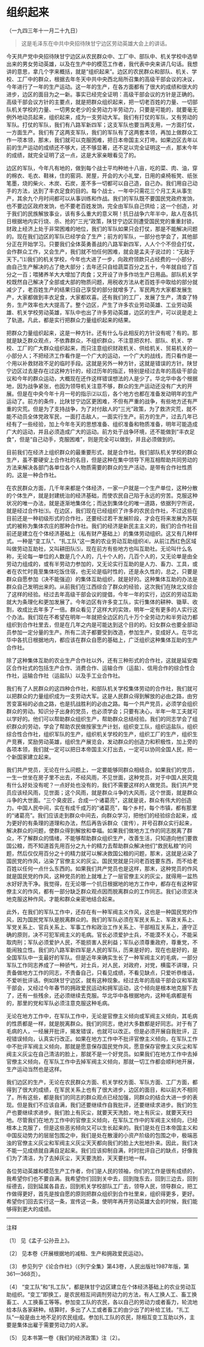 # 组织起来

（一九四三年十一月二十九日）

> 这是毛泽东在中共中央招待陕甘宁边区劳动英雄大会上的讲话。

今天共产党中央招待陕甘宁边区从农民群众中、工厂中、部队中、机关学校中选举出来的男女劳动英雄，以及在生产中的模范工作者，我代表中央来讲几句话。我想讲的意思，拿几个字来概括，就是“组织起来”。边区的农民群众和部队、机关、学校、工厂中的群众，根据去年冬天中共中央西北局所召集的高级干部会议的决议，今年进行了一年的生产运动。这一年的生产，在各方面都有了很大的成绩和很大的进步，边区的面目为之一新。事实已经完全证明：高级干部会议的方针是正确的。高级干部会议方针的主要点，就是把群众组织起来，把一切老百姓的力量、一切部队机关学校的力量、一切男女老少的全劳动力半劳动力，只要是可能的，就要毫无例外地动员起来，组织起来，成为一支劳动大军。我们有打仗的军队，又有劳动的军队。打仗的军队，我们有八路军新四军；这支军队也要当两支用，一方面打仗，一方面生产。我们有了这两支军队，我们的军队有了这两套本领，再加上做群众工作一项本领，那末，我们就可以克服困难，把日本帝国主义打垮。如果边区去年以前的生产运动的成绩还不够大，还不够显著，还不足以完全证明这一点，那末今年的成绩，就完全证明了这一点，这是大家亲眼看见了的。

边区的军队，今年凡有地的，做到每个战士平均种地十八亩，吃的菜、肉、油，穿的棉衣、毛衣、鞋袜，住的窑洞、房屋，开会的大小礼堂，日用的桌椅板凳、纸张笔墨，烧的柴火、木炭、石炭，差不多一切都可以自己造，自己办。我们用自己动手的方法，达到了丰衣足食的目的。每个战士，一年中只需花三个月工夫从事生产，其余九个月时间都可以从事训练和作战。我们的军队既不要国民党政府发饷，也不要边区政府发饷，也不要老百姓发饷，完全由军队自己供给；这一个创造，对于我们的民族解放事业，该有多么重大的意义啊！抗日战争六年半中，敌人在各抗日根据地内实行烧、杀、抢的“三光”政策，陕甘宁边区则遭受国民党的重重封锁，财政上经济上处于非常困难的地位，我们的军队如果只会打仗，那是不能解决问题的。现在我们边区的军队已经学会了生产；前方的军队，一部分也学会了，其他部分正在开始学习。只要我们全体英勇善战的八路军新四军，人人个个不但会打仗，会作群众工作，又会生产，我们就不怕任何困难，就会是孟夫子说过的：“无敌于天下。”⑴我们的机关学校，今年也大进了一步，向政府领款只占经费的一小部分，由自己生产解决的占了绝大部分；去年还只自给蔬菜百分之五十，今年就自给了百分之一百；喂猪养羊大大增加了肉食；又开设了许多作坊生产日用品。部队机关学校既然自己解决了全部或大部的物质问题，用税收方法从老百姓手中取给的部分就减少了，老百姓生产的结果归自己享受的部分就增多了。军民两方大家都发展生产，大家都做到丰衣足食，大家都欢喜。还有我们的工厂，发展了生产，清查了特务，生产效率也大大提高了。整个边区，产生了许多农业劳动英雄、工业劳动英雄、机关学校劳动英雄，军队中也出了许多劳动英雄，边区的生产，可以说是走上了轨道。凡此，都是实行把群众力量组织起来的结果。

把群众力量组织起来，这是一种方针。还有什么与此相反的方针没有呢？有的。那就是缺乏群众观点，不依靠群众，不组织群众，不注意把农村、部队、机关、学校、工厂的广大群众组织起来，而只注意组织财政机关、供给机关、贸易机关的一小部分人；不把经济工作看作是一个广大的运动，一个广大的战线，而只看作是一个用以补救财政不足的临时手段。这就是另外一种方针，这就是错误的方针。陕甘宁边区过去是存在过这种方针的，经过历年的指正，特别是经过去年的高级干部会议和今年的群众运动，大概现在还作这样错误想法的人是少了。华北华中各个根据地，因为战争紧张，也因为领导机关注意不够，群众的生产运动还没有广大的开展。但是在中央今年十月一号的指示⑵以后，各个地方也都在准备发动明年的生产运动了。前方的条件，比陕甘宁边区更困难，不但有严重的战争，有些地方还有严重的灾荒。但是为了支持战争，为了对付敌人的“三光”政策，为了救济灾荒，就不能不动员全体党政军民，一面打击敌人，一面实行生产。前方的生产，过去几年已经有了一些经验，加上今年冬天的思想准备、组织准备和物质准备，明年可能造成广大的运动，并且必须造成广大的运动。前方处于战争环境，还不能做到“丰衣足食”，但是“自己动手，克服困难”，则是完全可以做到，并且必须做到的。

目前我们在经济上组织群众的最重要形式，就是合作社。我们部队机关学校的群众生产，虽不要硬安上合作社的名目，但是这种在集中领导下用互相帮助共同劳动的方法来解决各部门各单位各个人物质需要的群众的生产活动，是带有合作社性质的。这是一种合作社。

在农民群众方面，几千年来都是个体经济，一家一户就是一个生产单位，这种分散的个体生产，就是封建统治的经济基础，而使农民自己陷于永远的穷苦。克服这种状况的唯一办法，就是逐渐地集体化；而达到集体化的唯一道路，依据列宁所说，就是经过合作社⑶。在边区，我们现在已经组织了许多的农民合作社，不过这些在目前还是一种初级形式的合作社，还要经过若干发展阶段，才会在将来发展为苏联式的被称为集体农庄的那种合作社。我们的经济是新民主主义的，我们的合作社目前还是建立在个体经济基础上（私有财产基础上）的集体劳动组织。这又有几种样式。一种是“变工队”、“扎工队”这一类的农业劳动互助组织⑷，从前江西红色区域叫做劳动互助社，又叫耕田队⑸，现在前方有些地方也叫互助社。无论叫什么名称，无论每一单位的人数是几个人的，几十个人的，几百个人的，又无论单是由全劳动力组成的，或有半劳动力参加的，又无论实行互助的是人力、畜力、工具，或者在农忙时竟至集体吃饭住宿，也无论是临时性的，还是永久性的，总之，只要是群众自愿参加（决不能强迫）的集体互助组织，就是好的。这种集体互助的办法是群众自己发明出来的。从前我们在江西综合了群众的经验，这次我们在陕北又综合了这样的经验。经过去年高级干部会议的提倡，今年一年的实行，边区的劳动互助就大为条理化和更加发展了。今年边区有许多变工队，实行集体的耕种、锄草、收割，收成比去年多了一倍。群众看见了这样大的实效，明年一定有更多的人实行这个办法。我们现在不希望在明年一年就把全边区的几十万个全劳动力和半劳动力都组织到合作社里去，但是在几年之内是可能达到这个目的的。妇女群众也要全部动员参加一定分量的生产。所有二流子都要受到改造，参加生产，变成好人。在华北华中各抗日根据地内，都应该在群众自愿的基础上，广泛组织这种集体互助的生产合作社。

除了这种集体互助的农业生产合作社以外，还有三种形式的合作社，这就是延安南区合作社式的包括生产合作、消费合作、运输合作（运盐）、信用合作的综合性合作社，运输合作社（运盐队）以及手工业合作社。

我们有了人民群众的这四种合作社，和部队机关学校集体劳动的合作社，我们就可以把群众的力量组织成为一支劳动大军。这是人民群众得到解放的必由之路，由穷苦变富裕的必由之路，也是抗战胜利的必由之路。每一个共产党员，必须学会组织群众的劳动。知识分子出身的党员，也必须学会；只要有决心，半年一年工夫就可以学好的。他们可以帮助群众组织生产，帮助群众总结经验。我们的同志学会了组织群众的劳动，学会了帮助农民做按家生产计划，组织变工队，组织运盐队，组织综合性合作社，组织军队的生产，组织机关学校的生产，组织工厂的生产，组织生产竞赛，奖励劳动英雄，组织生产展览会，发动群众的创造力和积极性，加上旁的各项本领，我们就一定可以把日本帝国主义打出去，一定可以协同全国人民，把一个新国家建立起来。

我们共产党员，无论在什么问题上，一定要能够同群众相结合。如果我们的党员，一生一世坐在房子里不出去，不经风雨，不见世面，这种党员，对于中国人民究竟有什么好处没有呢？一点好处也没有的，我们不需要这样的人做党员。我们共产党员应该经风雨，见世面；这个风雨，就是群众斗争的大风雨，这个世面，就是群众斗争的大世面。“三个臭皮匠，合成一个诸葛亮”，这就是说，群众有伟大的创造力。中国人民中间，实在有成千成万的“诸葛亮”，每个乡村，每个市镇，都有那里的“诸葛亮”。我们应该走到群众中间去，向群众学习，把他们的经验综合起来，成为更好的有条理的道理和办法，然后再告诉群众（宣传），并号召群众实行起来，解决群众的问题，使群众得到解放和幸福。如果我们做地方工作的同志脱离了群众，不了解群众的情绪，不能够帮助群众组织生产，改善生活，只知道向他们要救国公粮，而不知道首先用百分之九十的精力去帮助群众解决他们“救民私粮”的问题，然后仅仅用百分之十的精力就可以解决救国公粮的问题，那末，这就是沾染了国民党的作风，沾染了官僚主义的灰尘。国民党就是只问老百姓要东西，而不给老百姓以任何一点什么东西的。如果我们共产党员也是这样，那末，这种党员的作风就是国民党的作风，这种党员的脸上就堆上了一层官僚主义的灰尘，就得用一盆热水好好洗干净。我觉得，在无论哪一个抗日根据地的地方工作中，都存在有这种官僚主义的作风，都有一部分缺乏群众观点因而脱离群众的工作同志。我们必须坚决地克服这种作风，才能和群众亲密地结合起来。

此外，在我们的军队工作中，还存在有一种军阀主义作风，这也是一种国民党的作风，因为国民党军队是脱离群众的。我们的军队必须在军民关系上、军政关系上、军党关系上、官兵关系上、军事工作和政治工作关系上、干部相互关系上，遵守正确的原则，决不可犯军阀主义的毛病。官长必须爱护士兵，不能漠不关心，不能采取肉刑；军队必须爱护人民，不能损害人民利益；军队必须尊重政府，尊重党，不能闹独立性。我们的八路军新四军是人民的军队，历来是好的，现在也是好的，是全国军队中一支最好的军队。但是近年来确实生长了一种军阀主义的毛病，一部分军队工作同志养成了一种骄气，对士兵，对人民，对政府，对党，横蛮不讲理，只责备做地方工作的同志，不责备自己，只看见成绩，不看见缺点，只爱听恭维话，不爱听批评话。例如陕甘宁边区，就有这种现象。经过去年的高级干部会议和军政干部会，又经过今年春节的拥政爱民运动和拥军运动，这个倾向是根本地克服下去了，还有一些残余，还必须继续去克服。华北华中各根据地内，这种毛病都是有的，那里的党和军队必须注意克服这种毛病。

无论在地方工作中，在军队工作中，无论是官僚主义倾向或军阀主义倾向，其毛病的性质都是一样，就是脱离群众。我们的同志，绝对大多数都是好同志。对于有了毛病的人，一经展开批评，揭发错误，也就可以改正。但是必须开展自我批评，正视错误倾向，认真实行改正。如果在地方工作中不批评官僚主义倾向，在军队工作中不批评军阀主义倾向，那就是愿意保存国民党作风，愿意保存官僚主义灰尘和军阀主义灰尘在自己清洁的脸上，那就不是一个好党员。如果我们在地方工作中去掉官僚主义倾向，在军队工作中去掉军阀主义倾向，那就一切工作都会顺利地开展，生产运动当然也是这样。

我们边区的生产，无论在农民群众方面、机关学校方面、军队方面、工厂方面，都得到了很大的成绩，在军民关系上也有了很大进步，边区的面目，和以前大不相同了。所有这些，都是我们的同志的群众观点已经加强，同群众的结合大进一步的表现。但是我们不应该自满，我们还要继续作自我批评，还要继续求进步。我们的生产也要继续求进步。我们脸上有灰尘，就要天天洗脸，地上有灰尘，就要天天扫地。尽管我们在地方工作中的官僚主义倾向，在军队工作中的军阀主义倾向，已经根本上克服了，但是这些恶劣倾向又可以生长起来的。我们是处在日本帝国主义和中国反动势力的层层包围之中，我们是处在散漫的小资产阶级的包围之中，极端恶浊的官僚主义灰尘和军阀主义灰尘天天都向我们的脸上大批地扑来。因此，我们决不能一见成绩就自满自足起来。我们应该抑制自满，时时批评自己的缺点，好像我们为了清洁，为了去掉灰尘，天天要洗脸，天天要扫地一样。

各位劳动英雄和模范生产工作者，你们是人民的领袖，你们的工作是很有成绩的，我希望你们也不要自满。我希望你们回到关中去，回到陇东去，回到三边去，回到绥德去，回到延属各县去，回到机关学校部队工厂去，领导人民，领导群众，把工作做得更好，首先是按自愿的原则把群众组织到合作社里来，组织得更多，更好。希望你们回去实行这一条，宣传这一条，使明年再开劳动英雄大会的时候，我们能够得到更大的成绩。

***

注释

〔1〕 见《孟子·公孙丑上》。

〔2〕 见本卷《开展根据地的减租、生产和拥政爱民运动》。

〔3〕 参见列宁《论合作社》（《列宁全集》第43卷，人民出版社1987年版，第361—368页）。

〔4〕 “变工队”和“扎工队”，都是陕甘宁边区建立在个体经济基础上的农业劳动互助组织。“变工”即换工，是农民相互间调剂劳动力的方法，有人工换人工、畜工换畜工、人工换畜工等等。参加变工队的农民，各以自己的劳动力或者畜力，轮流地给本队各家耕种。结算时，多出了人工或者畜工的由少出了的补给工钱。“扎工队”一般是由土地不足的农民组成。参加扎工队的农民，除相互变工互助以外，主要是集体出雇于需要劳动力的人家。

〔5〕 见本书第一卷《我们的经济政策》注〔2〕。
